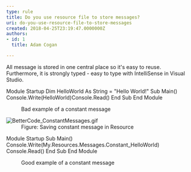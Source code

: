 ```yaml
---
type: rule
title: Do you use resource file to store messages?
uri: do-you-use-resource-file-to-store-messages
created: 2018-04-25T23:19:47.0000000Z
authors:
- id: 1
  title: Adam Cogan

---
```




<span class='intro'> All message is stored in one central place so it's easy to reuse. Furthermore, it is strongly typed - easy to type with IntelliSense in Visual Studio.<br> </span>

<p class="ssw15-rteElement-CodeArea">Module Startup Dim HelloWorld As String = &quot;Hello World!&quot; Sub Main() Console.Write(HelloWorld)Console.Read() End Sub End Module</p><dd class="ssw15-rteElement-FigureBad">Bad example of a constant message</dd><dl class="goodImage"><dt> <img src="./BetterCode_ConstantMessages.gif" alt="BetterCode_ConstantMessages.gif" /></dt><dd>Figure&#58; Saving constant message in Resource</dd></dl> 
<p class="ssw15-rteElement-CodeArea">Module Startup Sub Main() Console.Write(My.Resources.Messages.Constant_HelloWorld) Console.Read() End Sub End Module</p><dd class="ssw15-rteElement-FigureGood">Good example of a constant message <br></dd><p>​<br></p>


